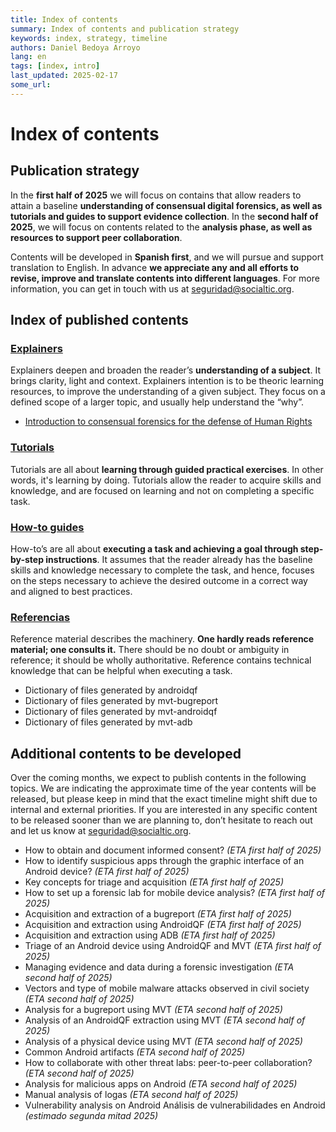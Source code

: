 ```yaml
---
title: Index of contents
summary: Index of contents and publication strategy
keywords: index, strategy, timeline
authors: Daniel Bedoya Arroyo
lang: en
tags: [index, intro]
last_updated: 2025-02-17
some_url:
---
```



# Index of contents

## Publication strategy 

In the **first half of 2025** we will focus on contains that allow readers to attain a baseline **understanding of consensual digital forensics, as well as tutorials and guides to support evidence collection**. In the **second half of 2025**, we will focus on contents related to the **analysis phase, as well as resources to support peer collaboration**. 

Contents will be developed in **Spanish first**, and we will pursue and support translation to English. In advance **we appreciate any and all efforts to revise, improve and translate contents into different languages**. For more information, you can get in touch with us at [seguridad@socialtic.org](mailto:seguridad@socialtic.org). 

## Index of published contents

### [Explainers](../../explainers/)

Explainers deepen and broaden the reader’s **understanding of a subject**. It brings clarity, light and context. Explainers intention is to be theoric learning resources, to improve the understanding of a given subject. They focus on a defined scope of a larger topic, and usually help understand the “why”.

* [Introduction to consensual forensics for the defense of Human Rights](http://../explainers/01-explainer-introduccion-forense-digital/01-explainer-introduccion-forense-digital/)

### [Tutorials](../../tutorials/)

Tutorials are all about **learning through guided practical exercises**. In other words, it's learning by doing. Tutorials allow the reader to acquire skills and knowledge, and are focused on learning and not on completing a specific task.

### [How-to guides](../../how-tos/)

How-to’s are all about **executing a task and achieving a goal through step-by-step instructions**. It assumes that the reader already has the baseline skills and knowledge necessary to complete the task, and hence, focuses on the steps necessary to achieve the desired outcome in a correct way and aligned to best practices.

### [Referencias](../../references)

Reference material describes the machinery. **One hardly reads reference material; one consults it.** There should be no doubt or ambiguity in reference; it should be wholly authoritative. Reference contains technical knowledge that can be helpful when executing a task.

* Dictionary of files generated by androidqf  
* Dictionary of files generated by mvt-bugreport  
* Dictionary of files generated by mvt-androidqf  
* Dictionary of files generated by mvt-adb

## Additional contents to be developed

Over the coming months, we expect to publish contents in the following topics. We are indicating the approximate time of the year contents will be released, but please keep in mind that the exact timeline might shift due to internal and external priorities. If you are interested in any specific content to be released sooner than we are planning to, don’t hesitate to reach out and let us know at  [seguridad@socialtic.org](mailto:seguridad@socialtic.org).

* How to obtain and document informed consent? *(ETA first half of 2025\)*  
* How to identify suspicious apps through the graphic interface of an Android device? *(ETA first half of 2025\)*  
* Key concepts for triage and acquisition *(ETA first half of 2025\)*  
* How to set up a forensic lab for mobile device analysis? *(ETA first half of 2025\)*  
* Acquisition and extraction of a bugreport *(ETA first half of 2025\)*  
* Acquisition and extraction using AndroidQF *(ETA first half of 2025\)*  
* Acquisition and extraction using ADB *(ETA first half of 2025\)*  
* Triage of an Android device using AndroidQF and MVT *(ETA first half of 2025\)*  
* Managing evidence and data during a forensic investigation *(ETA second half of 2025\)*   
* Vectors and type of mobile malware attacks observed in civil society *(ETA second half of 2025\)*   
* Analysis for a bugreport using MVT *(ETA second half of 2025\)*   
* Analysis of an AndroidQF extraction using MVT *(ETA second half of 2025\)*   
* Analysis of a physical device using MVT *(ETA second half of 2025\)*   
* Common Android artifacts *(ETA second half of 2025\)*   
* How to collaborate with other threat labs: peer-to-peer collaboration? *(ETA second half of 2025\)*   
* Analysis for malicious apps on Android *(ETA second half of 2025\)*   
* Manual analysis of logas *(ETA second half of 2025\)*   
* Vulnerability analysis on Android Análisis de vulnerabilidades en Android *(estimado segunda mitad 2025\)*
